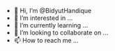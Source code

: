 - 👋 Hi, I’m @BidyutHandique
- 👀 I’m interested in ...
- 🌱 I’m currently learning ...
- 💞️ I’m looking to collaborate on ...
- 📫 How to reach me ...

<!---
BidyutHandique/BidyutHandique is a ✨ special ✨ repository because its `README.md` (this file) appears on your GitHub profile.
You can click the Preview link to take a look at your changes.
--->
